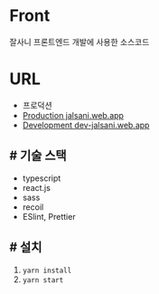 # Front

잘사니 프론트엔드 개발에 사용한 소스코드

# URL

- 프로덕션
- [Production jalsani.web.app](jalsani.web.app)
- [Development dev-jalsani.web.app](dev-jalsani.web.app)

## # 기술 스택

- typescript
- react.js
- sass
- recoil
- ESlint, Prettier

## # 설치

1. `yarn install`
2. `yarn start`
